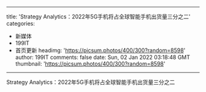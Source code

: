 
---
title: 'Strategy Analytics：2022年5G手机将占全球智能手机出货量三分之二'
categories: 
 - 新媒体
 - 199IT
 - 首页更新
headimg: 'https://picsum.photos/400/300?random=8598'
author: 199IT
comments: false
date: Sun, 02 Jan 2022 03:18:48 GMT
thumbnail: 'https://picsum.photos/400/300?random=8598'
---

<div>   
Strategy Analytics：2022年5G手机将占全球智能手机出货量三分之二  
</div>
            